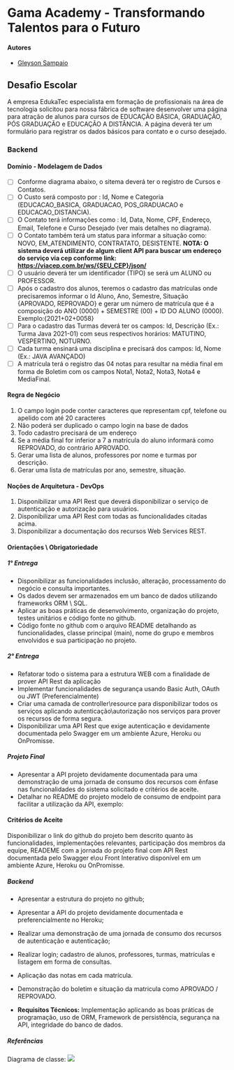 # Gama Academy - Transformando Talentos para o Futuro

#### Autores
- [Gleyson Sampaio](https://github.com/gleyson-gama)

## Desafio Escolar
A empresa EdukaTec especialista em formação de profissionais na área de tecnologia solicitou para nossa fábrica de software desenvolver uma página para atração de alunos para cursos de EDUCAÇÃO BÁSICA, GRADUAÇÃO, PÓS GRADUAÇÃO e EDUCAÇÃO A DISTÂNCIA. A página deverá ter um formulário para registrar os dados básicos para contato e o curso desejado.


### Backend

#### Domínio - Modelagem de Dados

- [ ] Conforme diagrama abaixo, o sitema deverá ter o registro de Cursos e Contatos.
- [ ] O Custo será composto por : Id, Nome e Categoria (EDUCACAO_BASICA, GRADUACAO, POS_GRADUACAO e EDUCACAO_DISTANCIA).
- [ ] O Contato terá informações como : Id, Data, Nome, CPF, Endereço, Email, Telefone e Curso Desejado (ver mais detalhes no diagrama).
- [ ] O Contato também terá um status para informar a situação como: NOVO, EM_ATENDIMENTO, CONTRATATO, DESISTENTE.
**NOTA: O sistema deverá utilizar de algum client API para buscar um endereço do serviço via cep conforme link: https://viacep.com.br/ws/{SEU_CEP}/json/** 
- [ ] O usuário deverá ter um identificador (TIPO) se será um ALUNO ou PROFESSOR.
- [ ] Após o cadastro dos alunos, teremos o cadastro das matrículas onde precisaremos informar o Id Aluno, Ano, Semestre, Situação {APROVADO, REPROVADO} e gerar um número de matrícula que é a composição do ANO (0000) + SEMESTRE (00) + ID DO ALUNO (0000). Exemplo:{2021+02+0058}
- [ ] Para o cadastro das Turmas deverá ter os campos: Id, Descrição (Ex.: Turma Java 2021-01) com seus respectivos horários: MATUTINO, VESPERTINO, NOTURNO.
- [ ] Cada turma ensinará uma disciplina e precisará dos campos: Id, Nome (Ex.: JAVA AVANÇADO)
- [ ] A matrícula terá o registro das 04 notas para resultar na média final em forma de Boletim com os campos Nota1, Nota2, Nota3, Nota4 e MediaFinal.  

#### Regra de Negócio

1. O campo login pode conter caracteres que representam cpf, telefone ou apelido com até 20 caracteres
1. Não poderá ser duplicado o campo login na base de dados
1. Todo cadastro precisará de um endereço
1. Se a média final for inferior a 7 a matrícula do aluno informará como REPROVADO, do contrário APROVADO.
1. Gerar uma lista de alunos, professores por nome e turmas por descrição.
2. Gerar uma lista de matrículas por ano, semestre, situação.

#### Noções de Arquitetura - DevOps

1. Disponibilizar uma API Rest que deverá disponibilizar o serviço de autenticação e autorização para usuários.
1. Disponibilizar uma API Rest com todas as funcionalidades citadas acima.
1. Disponibilizar a documentação dos recursos Web Services REST.

#### Orientações \ Obrigatoriedade

##### 1° Entrega

- Disponibilizar as funcionalidades inclusão, alteração, processamento do negócio e consulta importantes.
- Os dados devem ser armazenados em um banco de dados utilizando frameworks ORM \ SQL.
- Aplicar as boas práticas de desenvolvimento, organização do projeto, testes unitários e código fonte no github.
- Código fonte no github com o arquivo README detalhando as funcionalidades, classe principal (main), nome do grupo e membros envolvidos e sua participação no projeto.

##### 2° Entrega

- Refatorar todo o sistema para a estrutura WEB com a finalidade de prover API Rest da aplicação
- Implementar funcionalidades de segurança usando Basic Auth, OAuth ou JWT (Preferencialmente)
- Criar uma camada de controller\resource para disponibilizar todos os serviços aplicando autenticação\autorização nos serviços para prover os recursos de forma segura. 
- Disponibilizar uma API Rest que exige autenticação e devidamente documentada pelo Swagger em um ambiente Azure, Heroku ou OnPromisse.

##### Projeto Final
- Apresentar a API projeto  devidamente documentada para uma demonstração de uma jornada de consumo dos recursos com ênfase nas funcionalidades do sistema solicitado e critérios de aceite.
- Detalhar no README do projeto modelo de consumo de endpoint para facilitar a utilização da API, exemplo:


#### Critérios de Aceite
Disponibilizar o link do github do projeto bem descrito quanto às funcionalidades, implementações relevantes, participação dos membros da equipe, READEME com a jornada do projeto final com API Rest documentada pelo Swagger e\ou Front Interativo disponível em um ambiente Azure, Heroku ou OnPromisse.


##### Backend

- Apresentar a estrutura do projeto no github;
- Apresentar a API do projeto devidamente documentada e preferencialmente no Heroku;
- Realizar uma demonstração de uma jornada de consumo dos recursos de autenticação e autenticação;

- Realizar login; cadastro de alunos, professores, turmas, matrículas  e listagem em forma de consultas.
- Aplicação das notas em cada matrícula.
- Demonstração do boletim e situação da matricula como APROVADO / REPROVADO.

- **Requisitos Técnicos:** Implementação aplicando as boas práticas de programação, uso de ORM, Framework de persistência, segurança na API, integridade do banco de dados. 

##### Referências

Diagrama de classe: 
![](https://github.com/educacao-gama/desafios-gama/blob/main/escolar/escolar-digrama.jpg)

